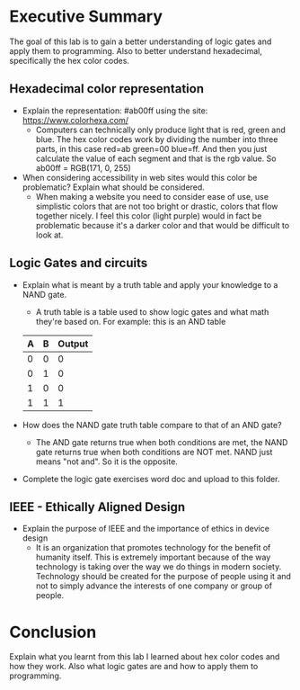 # Executive Summary
The goal of this lab is to gain a better understanding of logic gates and apply them to programming. Also to better understand hexadecimal, specifically the hex color codes.
## Hexadecimal color representation
* Explain the representation: #ab00ff using the site: https://www.colorhexa.com/ 
  * Computers can technically only produce light that is red, green and blue. The hex color codes work by dividing the number into three parts, 
  in this case red=ab green=00 blue=ff. And then you just calculate the value of each segment and that is the rgb value. 
  So ab00ff = RGB(171, 0, 255)
* When considering accessibility in web sites would this color be problematic? Explain what should be considered. 
  * When making a website you need to consider ease of use, use simplistic colors that are not too bright or drastic, colors that flow together nicely. I feel this color (light purple) would in fact be problematic because it's a darker color and that would be difficult to look at. 

## Logic Gates and circuits
* Explain what is meant by a truth table and apply your knowledge to a NAND gate.  
  * A truth table is a table used to show logic gates and what math they're based on. 
  For example: this is an AND table
  
  | A | B | Output |
  | --- | --- | --- |
  | 0 | 0 | 0 |
  | 0 | 1 | 0 |
  | 1 | 0 | 0 |
  | 1 | 1 | 1 |
  
* How does the NAND gate truth table compare to that of an AND gate? 
  * The AND gate returns true when both conditions are met, the NAND gate returns true when both conditions are NOT met. 
  NAND just means "not and". So it is the opposite.
* Complete the logic gate exercises word doc and upload to this folder.

## IEEE - Ethically Aligned Design
* Explain the purpose of IEEE and the importance of ethics in device design
  * It is an organization that promotes technology for the benefit of humanity itself.
  This is extremely important because of the way technology is taking over the way we do things in modern society.
  Technology should be created for the purpose of people using it and not to simply advance the interests of one 
  company or group of people.

# Conclusion
Explain what you learnt from this lab
I learned about hex color codes and how they work. Also what logic gates are and how to apply them to programming.  
